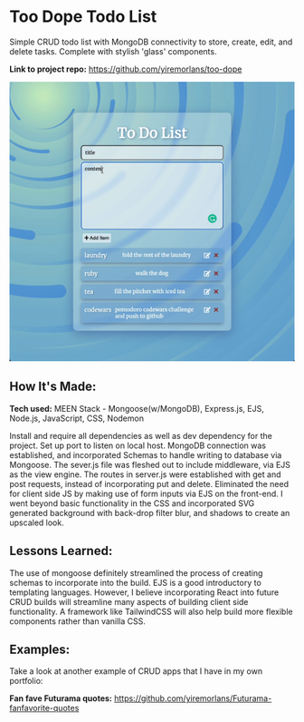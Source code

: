 # Too Dope Todo List
Simple CRUD todo list with MongoDB connectivity to store, create, edit, and delete tasks. Complete with stylish 'glass' components.

**Link to project repo:** https://github.com/yiremorlans/too-dope

![alt tag](https://github.com/yiremorlans/too-dope/blob/main/todolist.gif)

## How It's Made:

**Tech used:** MEEN Stack - Mongoose(w/MongoDB), Express.js, EJS, Node.js, JavaScript, CSS, Nodemon

Install and require all dependencies as well as dev dependency for the project. Set up port to listen on local host. MongoDB connection was established, and incorporated Schemas to handle writing to database via Mongoose. The sever.js file was fleshed out to include middleware, via EJS as the view engine. The routes in server.js were established with get and post requests, instead of incorporating put and delete. Eliminated the need for client side JS by making use of form inputs via EJS on the front-end. I went beyond basic functionality in the CSS and incorporated SVG generated background with back-drop filter blur, and shadows to create an upscaled look. 

## Lessons Learned:

The use of mongoose definitely streamlined the process of creating schemas to incorporate into the build. EJS is a good introductory to templating languages. However, I believe incorporating React into future CRUD builds will streamline many aspects of building client side functionality. A framework like TailwindCSS will also help build more flexible components rather than vanilla CSS.

## Examples:
Take a look at another example of CRUD apps that I have in my own portfolio:

**Fan fave Futurama quotes:** https://github.com/yiremorlans/Futurama-fanfavorite-quotes

